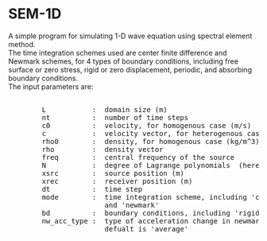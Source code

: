 # SEM-1D
A simple program for simulating 1-D wave equation using spectral element method.<br> The time integration schemes used are center finite difference and Newmark schemes, for 4 types of boundary conditions, including free surface or zero stress, rigid or zero displacement, periodic, and absorbing boundary conditions.<br>
The input parameters are:<br>
<pre> 
        L           :  domain size (m)
        nt          :  number of time steps
        c0          :  velocity, for homogenous case (m/s)
        c           :  velocity vector, for heterogenous case
        rho0        :  density, for homogenous case (kg/m^3)
        rho         :  density vector
        freq        :  central frequency of the source
        N           :  degree of Lagrange polynomials  (here N=2:7)
        xsrc        :  source position (m)
        xrec        :  receiver position (m)       
        dt          :  time step
        mode        :  time integration scheme, including 'cfd' (centered finite difference) 
                       and 'newmark'
        bd          :  boundary conditions, including 'rigid', 'free', 'absorbing', 'periodic'
        nw_acc_type :  type of acceleration change in newmark method, including 'average','linear'
                       defualt is 'average'<br>
</pre>

              
